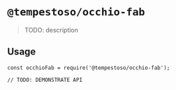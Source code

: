 # `@tempestoso/occhio-fab`

> TODO: description

## Usage

```
const occhioFab = require('@tempestoso/occhio-fab');

// TODO: DEMONSTRATE API
```
